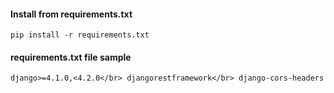 #### Install from requirements.txt
`pip install -r requirements.txt`
#### requirements.txt file sample
`django>=4.1.0,<4.2.0</br>
djangorestframework</br>
django-cors-headers`

